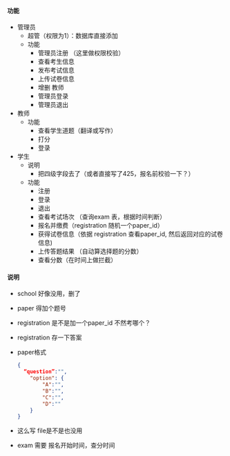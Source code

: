 #### 功能

- 管理员 
  - 超管（权限为1）：数据库直接添加
  - 功能
    - 管理员注册 （这里做权限校验）
    - 查看考生信息
    - 发布考试信息
    - 上传试卷信息
    - 增删 教师
    - 管理员登录
    - 管理员退出
- 教师
  - 功能
    - 查看学生道题（翻译或写作）
    - 打分
    - 登录
- 学生
  - 说明
    - 把四级字段去了（或者直接写了425，报名前校验一下？）
  - 功能
    - 注册
    - 登录
    - 退出
    - 查看考试场次 （查询exam 表，根据时间判断）
    - 报名并缴费（registration 随机一个paper_id）
    - 获得试卷信息（依据 registration 查看paper_id, 然后返回对应的试卷信息)
    - 上传答题结果 （自动算选择题的分数）
    - 查看分数（在时间上做拦截）

#### 说明

- school 好像没用，删了
- paper 得加个题号

- registration 是不是加一个paper_id 不然考哪个？

- registration 存一下答案

- paper格式

  ```json
  {
  	“question”:"",
      "option": {
          "A":"",
          "B":"",
          "C":"",
          "D":""
      }
  }
  ```

- 这么写 file是不是也没用

- exam 需要 报名开始时间，查分时间

  

